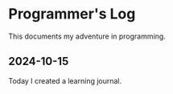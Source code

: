 # Programmer's Log
This documents my adventure in programming.

## 2024-10-15

Today I created a learning journal.
